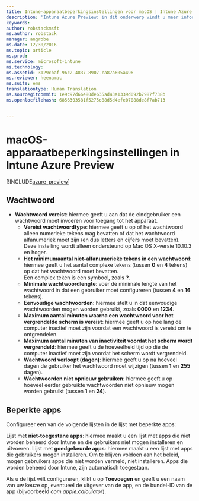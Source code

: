 ```yaml
---
title: Intune-apparaatbeperkingsinstellingen voor macOS | Intune Azure Preview | Microsoft Docs
description: 'Intune Azure Preview: in dit onderwerp vindt u meer informatie over de Intune-instellingen die u kunt gebruiken voor het beheren van apparaatinstellingen en functionaliteit op macOS-apparaten.'
keywords: 
author: robstackmsft
ms.author: robstack
manager: angrobe
ms.date: 12/30/2016
ms.topic: article
ms.prod: 
ms.service: microsoft-intune
ms.technology: 
ms.assetid: 3129cbaf-96c2-4837-8907-ca87a605a496
ms.reviewer: heenamac
ms.suite: ems
translationtype: Human Translation
ms.sourcegitcommit: 1e9c97d66e80de635ad43a1339d092b7987f738b
ms.openlocfilehash: 6856303581f5275c88d5d4efe07088de8f7ab713


---
```


# <a name="macos-device-restriction-settings-in-intune-azure-preview"></a>macOS-apparaatbeperkingsinstellingen in Intune Azure Preview

[!INCLUDE[azure_preview](../includes/azure_preview.md)]

## <a name="password"></a>Wachtwoord
-   **Wachtwoord vereist**: hiermee geeft u aan dat de eindgebruiker een wachtwoord moet invoeren voor toegang tot het apparaat.
    -   **Vereist wachtwoordtype**: hiermee geeft u op of het wachtwoord alleen numerieke tekens mag bevatten of dat het wachtwoord alfanumeriek moet zijn (en dus letters en cijfers moet bevatten). Deze instelling wordt alleen ondersteund op Mac OS X-versie 10.10.3 en hoger.
    -   **Het minimumaantal niet-alfanumerieke tekens in een wachtwoord**: hiermee geeft u het aantal complexe tekens (tussen **0** en **4** tekens) op dat het wachtwoord moet bevatten.<br>Een complex teken is een symbool, zoals **?**.
    -   **Minimale wachtwoordlengte**: voer de minimale lengte van het wachtwoord in dat een gebruiker moet configureren (tussen **4** en **16** tekens).
    -   **Eenvoudige wachtwoorden**: hiermee stelt u in dat eenvoudige wachtwoorden mogen worden gebruikt, zoals **0000** en **1234**.
    -   **Maximum aantal minuten waarna een wachtwoord voor het vergrendelde scherm is vereist**: hiermee geeft u op hoe lang de computer inactief moet zijn voordat een wachtwoord is vereist om te ontgrendelen.
    -   **Maximum aantal minuten van inactiviteit voordat het scherm wordt vergrendeld**: hiermee geeft u de hoeveelheid tijd op die de computer inactief moet zijn voordat het scherm wordt vergrendeld.
    -   **Wachtwoord verloopt (dagen)**: hiermee geeft u op na hoeveel dagen de gebruiker het wachtwoord moet wijzigen (tussen **1** en **255** dagen).
    -   **Wachtwoorden niet opnieuw gebruiken**: hiermee geeft u op hoeveel eerder gebruikte wachtwoorden niet opnieuw mogen worden gebruikt (tussen **1** en **24**).

## <a name="restricted-apps"></a>Beperkte apps

Configureer een van de volgende lijsten in de lijst met beperkte apps:

Lijst met **niet-toegestane apps**: hiermee maakt u een lijst met apps die niet worden beheerd door Intune en die gebruikers niet mogen installeren en uitvoeren.
Lijst met **goedgekeurde apps**: hiermee maakt u een lijst met apps die gebruikers mogen installeren. Om te blijven voldoen aan het beleid, mogen gebruikers apps die niet worden vermeld, niet installeren. Apps die worden beheerd door Intune, zijn automatisch toegestaan.

Als u de lijst wilt configureren, klikt u op **Toevoegen** en geeft u een naam van uw keuze op, eventueel de uitgever van de app, en de bundel-ID van de app (bijvoorbeeld *com.apple.calculator*).





<!--HONumber=Feb17_HO1-->


